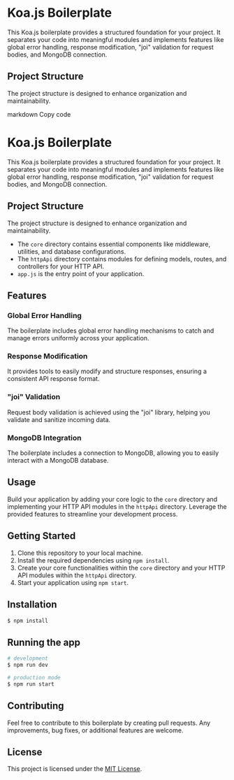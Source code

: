 # Koa.js Boilerplate

This Koa.js boilerplate provides a structured foundation for your project. It separates your code into meaningful modules and implements features like global error handling, response modification, "joi" validation for request bodies, and MongoDB connection.

## Project Structure

The project structure is designed to enhance organization and maintainability.


markdown
Copy code
# Koa.js Boilerplate

This Koa.js boilerplate provides a structured foundation for your project. It separates your code into meaningful modules and implements features like global error handling, response modification, "joi" validation for request bodies, and MongoDB connection.

## Project Structure

The project structure is designed to enhance organization and maintainability.

- The `core` directory contains essential components like middleware, utilities, and database configurations.
- The `httpApi` directory contains modules for defining models, routes, and controllers for your HTTP API.
- `app.js` is the entry point of your application.

## Features

### Global Error Handling

The boilerplate includes global error handling mechanisms to catch and manage errors uniformly across your application.

### Response Modification

It provides tools to easily modify and structure responses, ensuring a consistent API response format.

### "joi" Validation

Request body validation is achieved using the "joi" library, helping you validate and sanitize incoming data.

### MongoDB Integration

The boilerplate includes a connection to MongoDB, allowing you to easily interact with a MongoDB database.


## Usage

Build your application by adding your core logic to the `core` directory and implementing your HTTP API modules in the `httpApi` directory. Leverage the provided features to streamline your development process.

## Getting Started

1. Clone this repository to your local machine.
2. Install the required dependencies using `npm install`.
4. Create your core functionalities within the `core` directory and your HTTP API modules within the `httpApi` directory.
5. Start your application using `npm start`.

## Installation

```bash
$ npm install
```

## Running the app

```bash
# development
$ npm run dev

# production mode
$ npm run start
```

## Contributing

Feel free to contribute to this boilerplate by creating pull requests. Any improvements, bug fixes, or additional features are welcome.

## License

This project is licensed under the [MIT License](LICENSE).

